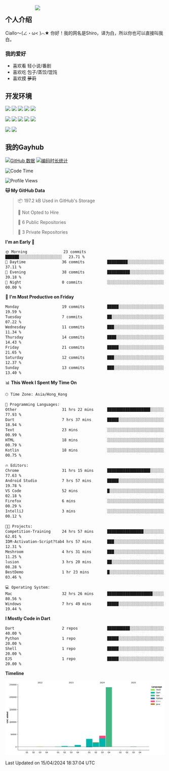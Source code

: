 <img align='right' src='https://img2.moeblog.vip/images/eCva.png' width='410px'>

## 个人介绍
Ciallo～(∠・ω< )⌒★ 你好！我的网名是Shiro，译为白，所以你也可以直接叫我白。

### 我的爱好

* 喜欢看 轻小说/番剧
* 喜欢吃 包子/蒸饺/馄饨
* 喜欢摸 ~~萝莉~~

## 开发环境
[![](https://img.shields.io/badge/Windows-11-blue?style=flat-square&logo=windows&logoColor=white)](https://www.microsoft.com/windows/get-windows-11)
[![](https://img.shields.io/badge/Macos-Sonoma-black?style=flat-square&logo=apple&logoColor=white)](https://www.apple.com/hk/en/macos/sonoma/)
[![](https://img.shields.io/badge/Debian-12-d0024d?style=flat-square&logo=debian&logoColor=white)](https://www.debian.org/)
[![](https://img.shields.io/badge/AlmaLinux-9-0f4266?style=flat-square&logo=almalinux&logoColor=white)](https://almalinux.org/)
[![](https://img.shields.io/badge/Windows%20Server-2012-blue?style=flat-square&logo=windows&logoColor=white)](https://www.microsoft.com/windows-server)

[![](https://img.shields.io/badge/Vivobook-PRO_16-f45a00?style=flat-square&logo=RepublicofGamers&logoColor=white)](https://www.asus.com.cn/laptops/for-creators/vivobook/vivobook-pro-16-oled-k6602/)
[![](https://img.shields.io/badge/Mac_Studio-M1_Max-black?style=flat-square&logo=apple&logoColor=white)](https://www.apple.com/hk/en/mac-studio/)
[![](https://img.shields.io/badge/Mi-MIX4-f45a00?style=flat-square&logo=xiaomi&logoColor=white)](https://www.mi.com/)
[![](https://img.shields.io/badge/SONY-WF1000XM4-f3c74a?style=flat-square)](https://www.sony.com.hk/zh/headphones/products/wf-1000xm4)
[![](https://img.shields.io/badge/Yubikey-5_NFC-9bc930?style=flat-square&logo=yubico&logoColor=9bc930)](https://www.yubico.com/hk/product/yubikey-5-nfc/)

[![](https://img.shields.io/badge/IDE-Visual_Studio_Code-blue?style=flat-square&logo=visual-studio-code&logoColor=white)](https://code.visualstudio.com/)
[![](https://img.shields.io/badge/IDE-JetBrains-black?style=flat-square&logo=jetbrains&logoColor=white)](https://code.visualstudio.com/)
## 我的Gayhub
[![GitHub 数据](https://github-readme-stats.vercel.app/api?username=verymoe)]()
[![编码时长统计](https://github-readme-stats.vercel.app/api/wakatime?username=shiro)]()

<!--START_SECTION:waka-->
![Code Time](http://img.shields.io/badge/Code%20Time-460%20hrs%2049%20mins-blue)

![Profile Views](http://img.shields.io/badge/Profile%20Views-8-blue)

**🐱 My GitHub Data** 

> 📦 197.2 kB Used in GitHub's Storage 
 > 
> 🚫 Not Opted to Hire
 > 
> 📜 6 Public Repositories 
 > 
> 🔑 3 Private Repositories 
 > 
**I'm an Early 🐤** 

```text
🌞 Morning                23 commits          ██████░░░░░░░░░░░░░░░░░░░   23.71 % 
🌆 Daytime                36 commits          █████████░░░░░░░░░░░░░░░░   37.11 % 
🌃 Evening                38 commits          ██████████░░░░░░░░░░░░░░░   39.18 % 
🌙 Night                  0 commits           ░░░░░░░░░░░░░░░░░░░░░░░░░   00.00 % 
```
📅 **I'm Most Productive on Friday** 

```text
Monday                   19 commits          █████░░░░░░░░░░░░░░░░░░░░   19.59 % 
Tuesday                  7 commits           ██░░░░░░░░░░░░░░░░░░░░░░░   07.22 % 
Wednesday                11 commits          ███░░░░░░░░░░░░░░░░░░░░░░   11.34 % 
Thursday                 14 commits          ████░░░░░░░░░░░░░░░░░░░░░   14.43 % 
Friday                   21 commits          █████░░░░░░░░░░░░░░░░░░░░   21.65 % 
Saturday                 12 commits          ███░░░░░░░░░░░░░░░░░░░░░░   12.37 % 
Sunday                   13 commits          ███░░░░░░░░░░░░░░░░░░░░░░   13.40 % 
```


📊 **This Week I Spent My Time On** 

```text
🕑︎ Time Zone: Asia/Hong_Kong

💬 Programming Languages: 
Other                    31 hrs 22 mins      ███████████████████░░░░░░   77.93 % 
Dart                     7 hrs 37 mins       █████░░░░░░░░░░░░░░░░░░░░   18.94 % 
Text                     23 mins             ░░░░░░░░░░░░░░░░░░░░░░░░░   00.99 % 
HTML                     18 mins             ░░░░░░░░░░░░░░░░░░░░░░░░░   00.79 % 
Kotlin                   18 mins             ░░░░░░░░░░░░░░░░░░░░░░░░░   00.75 % 

🔥 Editors: 
Chrome                   31 hrs 15 mins      ███████████████████░░░░░░   77.63 % 
Android Studio           7 hrs 57 mins       █████░░░░░░░░░░░░░░░░░░░░   19.78 % 
VS Code                  52 mins             █░░░░░░░░░░░░░░░░░░░░░░░░   02.18 % 
Firefox                  6 mins              ░░░░░░░░░░░░░░░░░░░░░░░░░   00.29 % 
IntelliJ                 3 mins              ░░░░░░░░░░░░░░░░░░░░░░░░░   00.12 % 

🐱‍💻 Projects: 
Competition-Training     24 hrs 57 mins      ████████████████░░░░░░░░░   62.01 % 
IDM-Activation-Script?tab4 hrs 57 mins       ███░░░░░░░░░░░░░░░░░░░░░░   12.31 % 
Meshroom                 4 hrs 31 mins       ███░░░░░░░░░░░░░░░░░░░░░░   11.25 % 
lusion                   3 hrs 20 mins       ██░░░░░░░░░░░░░░░░░░░░░░░   08.28 % 
BestDemo                 1 hr 23 mins        █░░░░░░░░░░░░░░░░░░░░░░░░   03.46 % 

💻 Operating System: 
Mac                      32 hrs 26 mins      ████████████████████░░░░░   80.56 % 
Windows                  7 hrs 49 mins       █████░░░░░░░░░░░░░░░░░░░░   19.44 % 
```

**I Mostly Code in Dart** 

```text
Dart                     2 repos             ██████████░░░░░░░░░░░░░░░   40.00 % 
Python                   1 repo              █████░░░░░░░░░░░░░░░░░░░░   20.00 % 
Shell                    1 repo              █████░░░░░░░░░░░░░░░░░░░░   20.00 % 
EJS                      1 repo              █████░░░░░░░░░░░░░░░░░░░░   20.00 % 
```



**Timeline**

![Lines of Code chart](https://raw.githubusercontent.com/verymoe/verymoe/main/assets/bar_graph.png)


 Last Updated on 15/04/2024 18:37:04 UTC
<!--END_SECTION:waka-->
